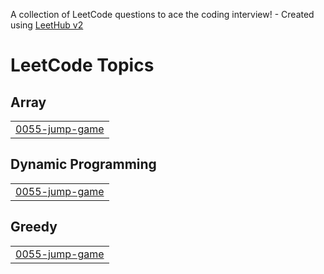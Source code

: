 A collection of LeetCode questions to ace the coding interview! - Created using [LeetHub v2](https://github.com/arunbhardwaj/LeetHub-2.0)
<!---LeetCode Topics Start-->
# LeetCode Topics
## Array
|  |
| ------- |
| [0055-jump-game](https://github.com/UtkarshShukla-dev01/leet-code-solutions/tree/master/0055-jump-game) |
## Dynamic Programming
|  |
| ------- |
| [0055-jump-game](https://github.com/UtkarshShukla-dev01/leet-code-solutions/tree/master/0055-jump-game) |
## Greedy
|  |
| ------- |
| [0055-jump-game](https://github.com/UtkarshShukla-dev01/leet-code-solutions/tree/master/0055-jump-game) |
<!---LeetCode Topics End-->